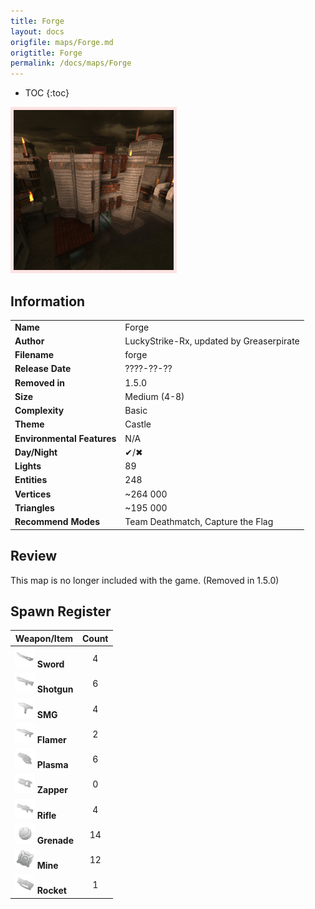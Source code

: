 ```yaml
---
title: Forge
layout: docs
origfile: maps/Forge.md
origtitle: Forge
permalink: /docs/maps/Forge
---
```

* TOC
{:toc}
<img style='border:5px solid #ffe0e0e0' src="../images/maps/forge.png" width="256px" />

## Information

|                            |                                          |
|----------------------------|------------------------------------------|
| **Name**                   | Forge                                    |
| **Author**                 | LuckyStrike-Rx, updated by Greaserpirate |
| **Filename**               | forge                                    |
| **Release Date**           | ????-??-??                               |
| **Removed in**             | 1.5.0                                    |
| **Size**                   | Medium (4-8)                             |
| **Complexity**             | Basic                                    |
| **Theme**                  | Castle                                   |
| **Environmental Features** | N/A                                      |
| **Day/Night**              | ✔/✖                                      |
| **Lights**                 | 89                                       |
| **Entities**               | 248                                      |
| **Vertices**               | ~264 000                                 |
| **Triangles**              | ~195 000                                 |
| **Recommend Modes**        | Team Deathmatch, Capture the Flag        |

## Review

This map is no longer included with the game. (Removed in 1.5.0)

## Spawn Register

| Weapon/Item                                                         | Count |
|---------------------------------------------------------------------|:-----:|
| <img src="../images/weapons/sword.png" width="32px"/> **Sword**     |   4   |
| <img src="../images/weapons/shotgun.png" width="32px"/> **Shotgun** |   6   |
| <img src="../images/weapons/smg.png" width="32px"/> **SMG**         |   4   |
| <img src="../images/weapons/flamer.png" width="32px"/> **Flamer**   |   2   |
| <img src="../images/weapons/plasma.png" width="32px"/> **Plasma**   |   6   |
| <img src="../images/weapons/zapper.png" width="32px"/> **Zapper**   |   0   |
| <img src="../images/weapons/rifle.png" width="32px"/> **Rifle**     |   4   |
| <img src="../images/weapons/grenade.png" width="32px"/> **Grenade** |  14   |
| <img src="../images/weapons/mine.png" width="32px"/> **Mine**       |  12   |
| <img src="../images/weapons/rocket.png" width="32px"/> **Rocket**   |   1   |
